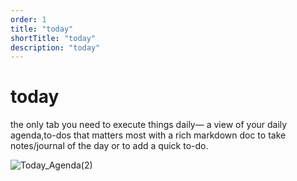 ```yaml
---
order: 1
title: "today"
shortTitle: "today"
description: "today"
---
```


# today

the only tab you need to execute things daily— a view of  your daily agenda,to-dos that matters most with a rich markdown doc to take notes/journal of the day or to add a quick to-do.


![Today_Agenda(2)](https://github.com/user-attachments/assets/0176f3a4-e2bc-4598-bc4d-d770ab93441f)

